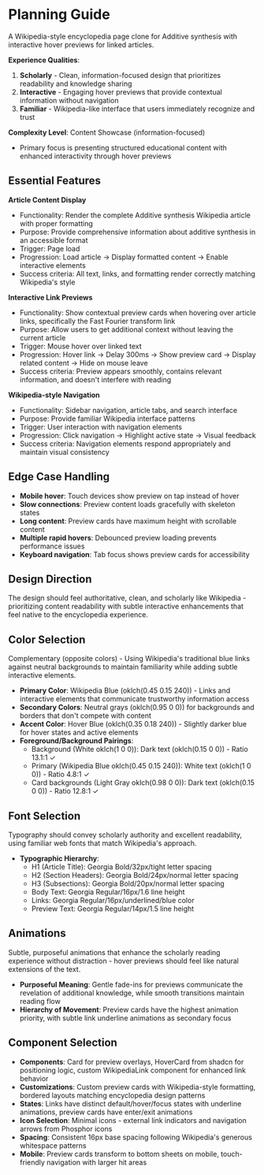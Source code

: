 # Planning Guide

A Wikipedia-style encyclopedia page clone for Additive synthesis with interactive hover previews for linked articles.

**Experience Qualities**:
1. **Scholarly** - Clean, information-focused design that prioritizes readability and knowledge sharing
2. **Interactive** - Engaging hover previews that provide contextual information without navigation
3. **Familiar** - Wikipedia-like interface that users immediately recognize and trust

**Complexity Level**: Content Showcase (information-focused)
  - Primary focus is presenting structured educational content with enhanced interactivity through hover previews

## Essential Features

**Article Content Display**
- Functionality: Render the complete Additive synthesis Wikipedia article with proper formatting
- Purpose: Provide comprehensive information about additive synthesis in an accessible format
- Trigger: Page load
- Progression: Load article → Display formatted content → Enable interactive elements
- Success criteria: All text, links, and formatting render correctly matching Wikipedia's style

**Interactive Link Previews**
- Functionality: Show contextual preview cards when hovering over article links, specifically the Fast Fourier transform link
- Purpose: Allow users to get additional context without leaving the current article
- Trigger: Mouse hover over linked text
- Progression: Hover link → Delay 300ms → Show preview card → Display related content → Hide on mouse leave
- Success criteria: Preview appears smoothly, contains relevant information, and doesn't interfere with reading

**Wikipedia-style Navigation**
- Functionality: Sidebar navigation, article tabs, and search interface
- Purpose: Provide familiar Wikipedia interface patterns
- Trigger: User interaction with navigation elements
- Progression: Click navigation → Highlight active state → Visual feedback
- Success criteria: Navigation elements respond appropriately and maintain visual consistency

## Edge Case Handling

- **Mobile hover**: Touch devices show preview on tap instead of hover
- **Slow connections**: Preview content loads gracefully with skeleton states
- **Long content**: Preview cards have maximum height with scrollable content
- **Multiple rapid hovers**: Debounced preview loading prevents performance issues
- **Keyboard navigation**: Tab focus shows preview cards for accessibility

## Design Direction

The design should feel authoritative, clean, and scholarly like Wikipedia - prioritizing content readability with subtle interactive enhancements that feel native to the encyclopedia experience.

## Color Selection

Complementary (opposite colors) - Using Wikipedia's traditional blue links against neutral backgrounds to maintain familiarity while adding subtle interactive elements.

- **Primary Color**: Wikipedia Blue (oklch(0.45 0.15 240)) - Links and interactive elements that communicate trustworthy information access
- **Secondary Colors**: Neutral grays (oklch(0.95 0 0)) for backgrounds and borders that don't compete with content
- **Accent Color**: Hover Blue (oklch(0.35 0.18 240)) - Slightly darker blue for hover states and active elements
- **Foreground/Background Pairings**: 
  - Background (White oklch(1 0 0)): Dark text (oklch(0.15 0 0)) - Ratio 13.1:1 ✓
  - Primary (Wikipedia Blue oklch(0.45 0.15 240)): White text (oklch(1 0 0)) - Ratio 4.8:1 ✓
  - Card backgrounds (Light Gray oklch(0.98 0 0)): Dark text (oklch(0.15 0 0)) - Ratio 12.8:1 ✓

## Font Selection

Typography should convey scholarly authority and excellent readability, using familiar web fonts that match Wikipedia's approach.

- **Typographic Hierarchy**:
  - H1 (Article Title): Georgia Bold/32px/tight letter spacing
  - H2 (Section Headers): Georgia Bold/24px/normal letter spacing  
  - H3 (Subsections): Georgia Bold/20px/normal letter spacing
  - Body Text: Georgia Regular/16px/1.6 line height
  - Links: Georgia Regular/16px/underlined/blue color
  - Preview Text: Georgia Regular/14px/1.5 line height

## Animations

Subtle, purposeful animations that enhance the scholarly reading experience without distraction - hover previews should feel like natural extensions of the text.

- **Purposeful Meaning**: Gentle fade-ins for previews communicate the revelation of additional knowledge, while smooth transitions maintain reading flow
- **Hierarchy of Movement**: Preview cards have the highest animation priority, with subtle link underline animations as secondary focus

## Component Selection

- **Components**: Card for preview overlays, HoverCard from shadcn for positioning logic, custom WikipediaLink component for enhanced link behavior
- **Customizations**: Custom preview cards with Wikipedia-style formatting, bordered layouts matching encyclopedia design patterns
- **States**: Links have distinct default/hover/focus states with underline animations, preview cards have enter/exit animations
- **Icon Selection**: Minimal icons - external link indicators and navigation arrows from Phosphor icons
- **Spacing**: Consistent 16px base spacing following Wikipedia's generous whitespace patterns
- **Mobile**: Preview cards transform to bottom sheets on mobile, touch-friendly navigation with larger hit areas